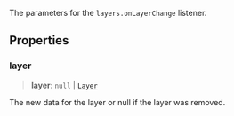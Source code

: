 The parameters for the `layers.onLayerChange` listener.

## Properties

### layer

> **layer**: `null` \| [`Layer`](../../client/interfaces/Layer.md)

The new data for the layer or null if the layer was removed.
